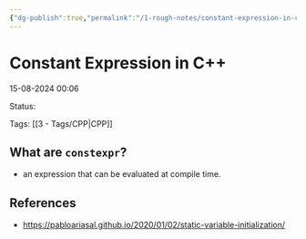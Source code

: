 ```yaml
---
{"dg-publish":true,"permalink":"/1-rough-notes/constant-expression-in-c/"}
---
```


# Constant Expression in C++

15-08-2024 00:06

Status: 

Tags: [[3 - Tags/CPP\|CPP]]

## What are `constexpr`?
- an expression that can be evaluated at compile time.

## References
- https://pabloariasal.github.io/2020/01/02/static-variable-initialization/
